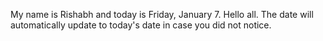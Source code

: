 My name is Rishabh and today is Friday, January 7. Hello all. The date will automatically update to today's date in case you did not notice.
